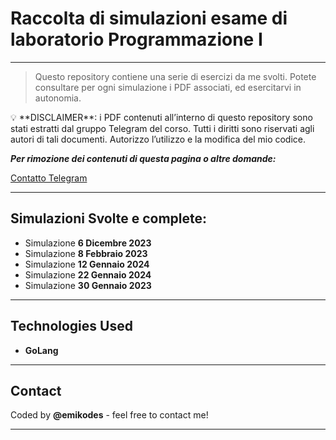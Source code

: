 # Raccolta di simulazioni esame di laboratorio Programmazione I

---

> Questo repository contiene una serie di esercizi da me svolti. Potete consultare per ogni simulazione i PDF associati, ed esercitarvi in autonomia.
> 

<aside>
💡 **DISCLAIMER**: i PDF contenuti all’interno di questo repository sono stati estratti dal gruppo Telegram del corso. Tutti i diritti sono riservati agli autori di tali documenti. Autorizzo l’utilizzo e la modifica del mio codice.

</aside>

***Per rimozione dei contenuti di questa pagina o altre domande:*** 

[Contatto Telegram](https://t.me/notfoundnotfoundnotfound)

---

## Simulazioni Svolte e complete:

- Simulazione **6 Dicembre 2023**
- Simulazione **8 Febbraio 2023**
- Simulazione **12 Gennaio 2024**
- Simulazione **22 Gennaio 2024**
- Simulazione **30 Gennaio 2023**

---

## Technologies Used

- **GoLang**

---

## Contact

Coded by **@emikodes** - feel free to contact me!

---
